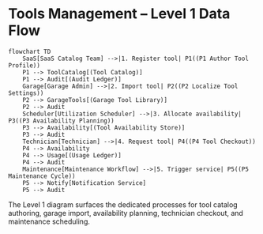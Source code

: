 # Tools Management – Level 1 Data Flow

```mermaid
flowchart TD
    SaaS[SaaS Catalog Team] -->|1. Register tool| P1((P1 Author Tool Profile))
    P1 --> ToolCatalog[(Tool Catalog)]
    P1 --> Audit[(Audit Ledger)]
    Garage[Garage Admin] -->|2. Import tool| P2((P2 Localize Tool Settings))
    P2 --> GarageTools[(Garage Tool Library)]
    P2 --> Audit
    Scheduler[Utilization Scheduler] -->|3. Allocate availability| P3((P3 Availability Planning))
    P3 --> Availability[(Tool Availability Store)]
    P3 --> Audit
    Technician[Technician] -->|4. Request tool| P4((P4 Tool Checkout))
    P4 --> Availability
    P4 --> Usage[(Usage Ledger)]
    P4 --> Audit
    Maintenance[Maintenance Workflow] -->|5. Trigger service| P5((P5 Maintenance Cycle))
    P5 --> Notify[Notification Service]
    P5 --> Audit
```

The Level 1 diagram surfaces the dedicated processes for tool catalog authoring, garage import, availability planning, technician checkout, and maintenance scheduling.
